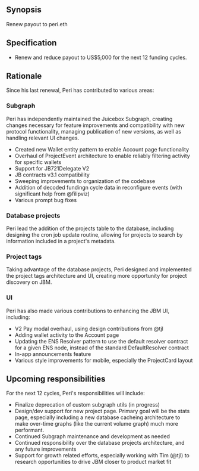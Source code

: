 ## Synopsis

Renew payout to peri.eth

## Specification

- Renew and reduce payout to US$5,000 for the next 12 funding cycles.

## Rationale

Since his last renewal, Peri has contributed to various areas:

### Subgraph
Peri has independently maintained the Juicebox Subgraph, creating changes necessary for feature improvements and compatibility with new protocol functionality, managing publication of new versions, as well as handling relevant UI changes.
- Created new Wallet entity pattern to enable Account page functionality
- Overhaul of ProjectEvent architecture to enable reliably filtering activity for specific wallets
- Support for JB721Delegate V2
- JB contracts v3.1 compatibility
- Sweeping improvements to organization of the codebase
- Addition of decoded fundingn cycle data in reconfigure events (with significant help from @filipviz)
- Various prompt bug fixes

### Database projects
Peri lead the addition of the projects table to the database, including designing the cron job update routine, allowing for projects to search by information included in a project's metadata.

### Project tags
Taking advantage of the database projects, Peri designed and implemented the project tags architecture and UI, creating more opportunity for project discovery on JBM.

### UI
Peri has also made various contributions to enhancing the JBM UI, including:
- V2 Pay modal overhaul, using design contributions from @tjl
- Adding wallet activity to the Account page
- Updating the ENS Resolver pattern to use the default resolver contract for a given ENS node, instead of the standard DefaultResolver contract
- In-app announcements feature
- Various style improvements for mobile, especially the ProjectCard layout

## Upcoming responsibilities

For the next 12 cycles, Peri's responsibilities will include:
- Finalize deprecation of custom subgraph utils (in progress)
- Design/dev support for new project page. Primary goal will be the stats page, especially including a new database cacheing architecture to make over-time graphs (like the current volume graph) much more performant.
- Continued Subgraph maintenance and development as needed
- Continued responsibility over the database projects architecture, and any future improvements
- Support for growth related efforts, especially working with Tim (@tjl) to research opportunities to drive JBM closer to product market fit
